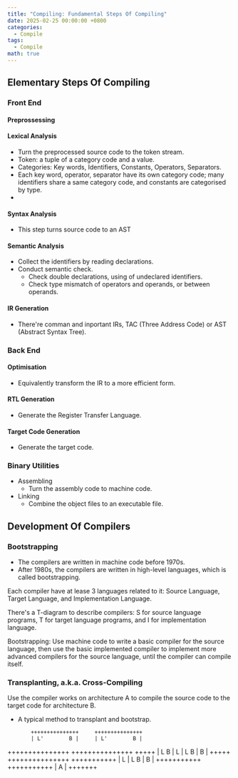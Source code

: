 ```yaml
---
title: "Compiling: Fundamental Steps Of Compiling"
date: 2025-02-25 00:00:00 +0800
categories:
  - Compile
tags:
  - Compile
math: true
---
```


## Elementary Steps Of Compiling

### Front End

#### Preprossessing

#### Lexical Analysis

- Turn the preprocessed source code to the token stream.
- Token: a tuple of a category code and a value.
- Categories: Key words, Identifiers, Constants, Operators, Separators.
- Each key word, operator, separator have its own category code; many identifiers share a same category code, and constants are categorised by type.
- 
#### Syntax Analysis

- This step turns source code to an AST

#### Semantic Analysis

- Collect the identifiers by reading declarations.
- Conduct semantic check.
  - Check double declarations, using of undeclared identifiers.
  - Check type mismatch of operators and operands, or between operands.

#### IR Generation

- There're comman and inportant IRs, TAC (Three Address Code) or AST (Abstract Syntax Tree).

### Back End

#### Optimisation

- Equivalently transform the IR to a more efficient form.

#### RTL Generation

- Generate the Register Transfer Language.

#### Target Code Generation

- Generate the target code.

### Binary Utilities

- Assembling
  - Turn the assembly code to machine code.
- Linking
  - Combine the object files to an executable file.

## Development Of Compilers

### Bootstrapping

- The compilers are written in machine code before 1970s.
- After 1980s, the compilers are written in high-level languages, which is called bootstrapping.

Each compiler have at lease 3 languages related to it: Source Language, Target Language, and Implementation Language.

There's a T-diagram to describe compilers: S for source language programs, T for target language programs, and I for implementation language.

Bootstrapping: Use machine code to write a basic compiler for the source language, then use the basic implemented compiler to implement more advanced compilers for the source language, until the compiler can compile itself.

### Transplanting, a.k.a. Cross-Compiling

Use the compiler works on architecture A to compile the source code to the target code for architecture B.
         
- A typical method to transplant and bootstrap.
         
          +++++++++++++++     +++++++++++++++
          | L'        B |     | L'        B |
+++++++++++++++     +++++++++++++++     +++++
| L         B |  L  | L         B |  B  |
+++++     +++++++++++++++     +++++++++++
    |  L  | L         B |  B  |
    +++++++++++     +++++++++++
              |  A  |
              +++++++ 